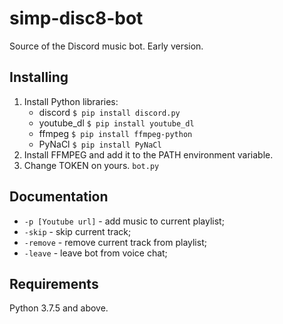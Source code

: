 # simp-disc8-bot
Source of the Discord music bot. Early version.

## Installing
1. Install Python libraries:
	- discord 
		`$ pip install discord.py`
	- youtube_dl
		`$ pip install youtube_dl`
	- ffmpeg
		`$ pip install ffmpeg-python`
	- PyNaCl
		`$ pip install PyNaCl`
2. Install FFMPEG and add it to the PATH environment variable.
3. Change TOKEN on yours. `bot.py` 

## Documentation
- `-p [Youtube url]` - add music to current playlist;
- `-skip` - skip current track;
- `-remove` - remove current track from playlist;
- `-leave` - leave bot from voice chat;

## Requirements
Python 3.7.5 and above.
